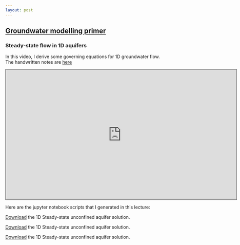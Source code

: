 ```yaml
---
layout: post
---
```


## [Groundwater modelling primer](index)

### Steady-state flow in 1D aquifers

In this video, I derive some governing equations for 1D groundwater flow. The handwritten notes are [here](ssflow.pdf)

<iframe src="https://usask.cloud.panopto.eu/Panopto/Pages/Embed.aspx?id=7a3aad2d-4f55-42e2-9cd2-b27b0139f8cf&autoplay=false&offerviewer=true&showtitle=true&showbrand=true&captions=false&interactivity=all" height="405" width="720" style="border: 1px solid #464646;" allowfullscreen allow="autoplay" aria-label="Panopto Embedded Video Player" aria-description="ENVS-813-02 (31454.202501)" ></iframe>

Here are the jupyter notebook scripts that I generated in this lecture:

<a href="1D steady-state confined aquifer.ipynb" download>Download</a> the 1D Steady-state unconfined aquifer solution.

<a href="1D steady-state confined aquiferII.ipynb" download>Download</a> the 1D Steady-state unconfined aquifer solution.

<a href="arrays.ipynb" download>Download</a> the 1D Steady-state unconfined aquifer solution.
